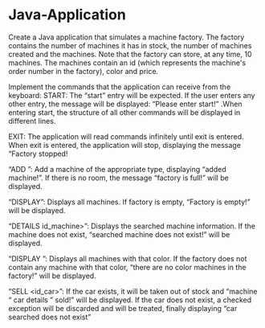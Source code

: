 # Java-Application
Create a Java application that simulates a machine factory. The factory contains the number of machines it has in stock, the number of machines created and the machines. Note that the factory can store, at any time, 10 machines. The machines contain an id (which represents the machine's order number in the factory), color and price.

Implement the commands that the application can receive from the keyboard:
START:
The “start” entry will be expected. If the user enters any other entry, the message will be displayed: “Please enter start!” .When entering start, the structure of all other commands will be displayed in different lines.

EXIT:
The application will read commands infinitely until exit is entered. When exit is entered, the application will stop, displaying the message “Factory stopped!

“ADD <color> <price>”:
Add a machine of the appropriate type, displaying “added machine!”. If there is no room, the message “factory is full!” will be displayed. 
  
“DISPLAY”:
Displays all machines. If factory is empty, “Factory is empty!” will be displayed. 

“DETAILS id_machine>”:
Displays the searched machine information. If the machine does not exist, “searched machine does not exist!” will be displayed.

“DISPLAY <color>”:
Displays all machines with that color. If the factory does not contain any machine with that color, “there are no color machines in the factory!” will be displayed.

“SELL <id_car>”:
If the car exists, it will be taken out of stock and “machine “ car details ” sold!” will be displayed. If the car does not exist, a checked exception will be discarded and will be treated, finally displaying “car searched does not exist”
